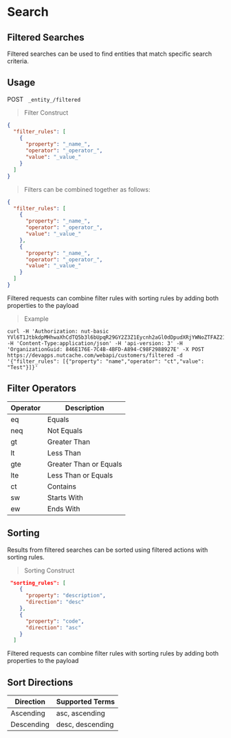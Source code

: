 # Search

## Filtered Searches

Filtered searches can be used to find entities that match specific search criteria.


## Usage

<span class="http-method http-post">POST</span> ` _entity_/filtered`


>Filter Construct

```json
{
  "filter_rules": [
    {
      "property": "_name_",
      "operator": "_operator_",
      "value": "_value_"
    }
  ]
}
```

>Filters can be combined together as follows:

```json
{
  "filter_rules": [
    {
      "property": "_name_",
      "operator": "_operator_",
      "value": "_value_"
    },
    {
      "property": "_name_",
      "operator": "_operator_",
      "value": "_value_"
    }
  ]
}
```

<aside class="notice">
Filtered requests can combine filter rules with sorting rules by adding both properties to the payload
</aside>

>Example

```shell
curl -H 'Authorization: nut-basic YVl6T1JtbkdpMHhwaXhCdTQ5b3l6bUpqR29GY2Z3Z1Eycnh2aGl0dDpudXRjYWNoZTFAZ21haWwuY29tOkR5bmFjb20xMjM=' -H 'Content-Type:application/json' -H 'api-version: 3' -H 'OrganizationGuid: 846E176E-7C4B-4BFD-A894-C98F2988927E' -X POST https://devapps.nutcache.com/webapi/customers/filtered -d '{"filter_rules": [{"property": "name","operator": "ct","value": "Test"}]}'
```

## Filter Operators

| Operator | Description            |
|----------|------------------------|
| eq       | Equals                 |
| neq      | Not Equals             |
| gt       | Greater Than           |
| lt       | Less Than              |
| gte      | Greater Than or Equals |
| lte      | Less Than or Equals    |
| ct       | Contains               |
| sw       | Starts With            |
| ew       | Ends With              |

## Sorting

Results from filtered searches can be sorted using filtered actions with sorting rules.

>Sorting Construct

```json
 "sorting_rules": [
    {
      "property": "description",
      "direction": "desc"
    },
    {
      "property": "code",
      "direction": "asc"
    }
  ]
```

<aside class="notice">
Filtered requests can combine filter rules with sorting rules by adding both properties to the payload
</aside>

## Sort Directions

| Direction  | Supported Terms  |
|------------|------------------|
| Ascending  | asc, ascending   |
| Descending | desc, descending |
